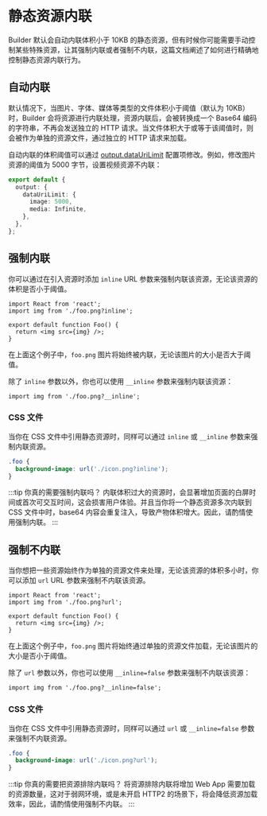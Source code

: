 # 静态资源内联

Builder 默认会自动内联体积小于 10KB 的静态资源，但有时候你可能需要手动控制某些特殊资源，让其强制内联或者强制不内联，这篇文档阐述了如何进行精确地控制静态资源内联行为。

## 自动内联

默认情况下，当图片、字体、媒体等类型的文件体积小于阈值（默认为 10KB）时，Builder 会将资源进行内联处理，资源内联后，会被转换成一个 Base64 编码的字符串，不再会发送独立的 HTTP 请求。当文件体积大于或等于该阈值时，则会被作为单独的资源文件，通过独立的 HTTP 请求来加载。

自动内联的体积阈值可以通过 [output.dataUriLimit](/zh/api/config-output.html#output-dataurilimit) 配置项修改。例如，修改图片资源的阈值为 5000 字节，设置视频资源不内联：

```ts
export default {
  output: {
    dataUriLimit: {
      image: 5000,
      media: Infinite,
    },
  },
};
```

## 强制内联

你可以通过在引入资源时添加 `inline` URL 参数来强制内联该资源，无论该资源的体积是否小于阈值。

```tsx
import React from 'react';
import img from './foo.png?inline';

export default function Foo() {
  return <img src={img} />;
}
```

在上面这个例子中，`foo.png` 图片将始终被内联，无论该图片的大小是否大于阈值。

除了 `inline` 参数以外，你也可以使用 `__inline` 参数来强制内联该资源：

```tsx
import img from './foo.png?__inline';
```

### CSS 文件

当你在 CSS 文件中引用静态资源时，同样可以通过 `inline` 或 `__inline` 参数来强制内联资源。

```css
.foo {
  background-image: url('./icon.png?inline');
}
```

:::tip 你真的需要强制内联吗？
内联体积过大的资源时，会显著增加页面的白屏时间或首次可交互时间，这会损害用户体验。并且当你将一个静态资源多次内联到 CSS 文件中时，base64 内容会重复注入，导致产物体积增大。因此，请酌情使用强制内联。
:::

## 强制不内联

当你想把一些资源始终作为单独的资源文件来处理，无论该资源的体积多小时，你可以添加 `url` URL 参数来强制不内联该资源。

```tsx
import React from 'react';
import img from './foo.png?url';

export default function Foo() {
  return <img src={img} />;
}
```

在上面这个例子中，`foo.png` 图片将始终通过单独的资源文件加载，无论该图片的大小是否小于阈值。

除了 `url` 参数以外，你也可以使用 `__inline=false` 参数来强制不内联该资源：

```tsx
import img from './foo.png?__inline=false';
```

### CSS 文件

当你在 CSS 文件中引用静态资源时，同样可以通过 `url` 或 `__inline=false` 参数来强制不内联资源。

```css
.foo {
  background-image: url('./icon.png?url');
}
```

:::tip 你真的需要把资源排除内联吗？
将资源排除内联将增加 Web App 需要加载的资源数量，这对于弱网环境，或是未开启 HTTP2 的场景下，将会降低资源加载效率，因此，请酌情使用强制不内联。
:::
